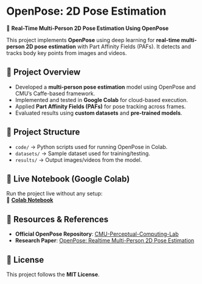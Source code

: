 # OpenPose: 2D Pose Estimation
🚀 **Real-Time Multi-Person 2D Pose Estimation Using OpenPose**  

This project implements **OpenPose** using deep learning for **real-time multi-person 2D pose estimation** with Part Affinity Fields (PAFs). It detects and tracks body key points from images and videos.

## 📌 Project Overview
- Developed a **multi-person pose estimation** model using OpenPose and CMU’s Caffe-based framework.
- Implemented and tested in **Google Colab** for cloud-based execution.
- Applied **Part Affinity Fields (PAFs)** for pose tracking across frames.
- Evaluated results using **custom datasets** and **pre-trained models**.

## 📂 Project Structure
- `code/` → Python scripts used for running OpenPose in Colab.
- `datasets/` → Sample dataset used for training/testing.
- `results/` → Output images/videos from the model.

## 🚀 Live Notebook (Google Colab)
Run the project live without any setup:  
🔗 **[Colab Notebook](https://colab.research.google.com/drive/1QQ7pXwyHPvdlI_rtpBgQwAzxlvWj2bjK?usp=sharing)**  

## 🔗 Resources & References
- **Official OpenPose Repository**: [CMU-Perceptual-Computing-Lab](https://github.com/CMU-Perceptual-Computing-Lab/openpose_caffe_train)
- **Research Paper**: [OpenPose: Realtime Multi-Person 2D Pose Estimation](https://arxiv.org/abs/1812.08008)

## 📝 License
This project follows the **MIT License**.
